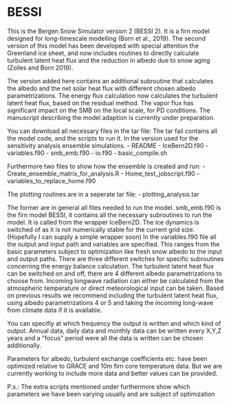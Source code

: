 # BESSI
This is the Bergen Snow Simulator version 2 (BESSI 2). It is a firn model designed for long-timescale modelling (Born et al., 2019). The second version of this model has been developed with special attention the Greenland ice sheet, and now includes routines to directly calculate turbulent latent heat flux and the reduction in albedo due to snow aging (Zolles and Born 2019).

The version added here contains an additional subroutine that calculates the albedo and the net solar heat flux with different chosen albedo parametrizations. The energy flux calculation now calculates the turbulent latent heat flux, based on the residual method. The vapor flux has significant impact on the SMB on the local scale, for PD conditions. The manuscript describing the model adaption is currently under preparation.

You can download all necessary files in the tar file: The tar fail contains all the model code, and the scripts to run it. In the version used for the sensitivity analysis ensemble simulations. 
    -   README
    -   IceBern2D.f90
    -   variables.f90
    -   smb_emb.f90
    -   io.f90
    -   basic_compile.sh
    
Furthermore two files to show how the ensemble is created and run:
    -   Create_ensemble_matrix_for_analysis.R
    -   Home_test_jobscript.f90
    -   variables_to_replace_home.f90
    
The plotting routines are in a seperate tar file:
    - plotting_analysis.tar
    
The former are in general all files needed to run the model. smb_emb.f90 is the firn model BESSI, it contains all the necessary subroutines to run the model. It is called from the wrapper IceBern2D. The ice dynamics is switched of as it is not numerically stable for the current grid size. (Hopefully I can supply a simple wrapper soon) In the variables.f90 file all the output and input path and variables are specified. This ranges from the basic parameters subject to optimization like fresh snow albedo to the input and output paths. There are three different switches for specific subroutines concerning the energy balance calculation. The turbulent latent heat flux can be switched on and off, there are 4 different albedo parametrizations to choose from. Incoming longwave radiation can either be calculated from the atmospheric temperature or direct meteorological input can be taken. Based on previous results we recommend including the turbulent latent heat flux, using albedo parametrizations 4 or 5 and taking the incoming long-wave from climate data if it is available. 

You can specifiy at which frequency the output is written and which kind of output. Annual data, daily data and monthly data can be written every X,Y,Z years and a "focus" period were all the data is written can be chosen additionally. 

Parameters for albedo, turbulent exchange coefficients etc.  have been optimized relative to GRACE and 10m firn core temperature data. But we are currently working to include more data and better values can be provided. 


P.s.: The extra scripts mentioned under furthermore show which parameters we have been varying usually and are subject of optimization
